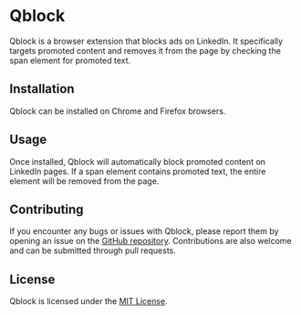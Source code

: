 # Qblock

Qblock is a browser extension that blocks ads on LinkedIn. It specifically targets promoted content and removes it from the page by checking the span element for promoted text.

## Installation

Qblock can be installed on Chrome and Firefox browsers. 

## Usage

Once installed, Qblock will automatically block promoted content on LinkedIn pages. If a span element contains promoted text, the entire element will be removed from the page.

## Contributing

If you encounter any bugs or issues with Qblock, please report them by opening an issue on the [GitHub repository](https://github.com/amaan14999/QBlock). Contributions are also welcome and can be submitted through pull requests.

## License

Qblock is licensed under the [MIT License](https://opensource.org/licenses/MIT).
